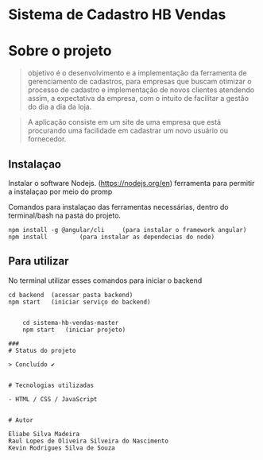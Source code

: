 # Sistema de Cadastro HB Vendas

# Sobre o projeto

> objetivo é o desenvolvimento e a implementação da ferramenta de gerenciamento de cadastros, para empresas que buscam otimizar o processo de cadastro e implementação de novos clientes atendendo assim, a expectativa da empresa, com o  intuito de facilitar a  gestão do dia a dia da loja.

> A aplicação consiste em um site de uma empresa que está procurando uma facilidade em cadastrar um novo usuário ou fornecedor.

## Instalaçao 

Instalar o software Nodejs. (https://nodejs.org/en) ferramenta para permitir a instalaçao por meio
do promp


Comandos para instalaçao das ferramentas necessárias, dentro do terminal/bash na pasta do projeto.

  	npm install -g @angular/cli     (para instalar o framework angular)
  	npm install			(para instalar as dependecias do node)

## Para utilizar

No terminal utilizar esses comandos para iniciar o backend

	cd backend	(acessar pasta backend)
	npm start	(iniciar serviço do backend)
	
```Abrir outro terminal e utilizar esses comandos para iniciar frontend
	
	cd sistema-hb-vendas-master	
	npm start	(iniciar projeto)

###
# Status do projeto

> Concluído ✔️


# Tecnologias utilizadas

- HTML / CSS / JavaScript


# Autor

Eliabe Silva Madeira 
Raul Lopes de Oliveira Silveira do Nascimento 
Kevin Rodrigues Silva de Souza 
